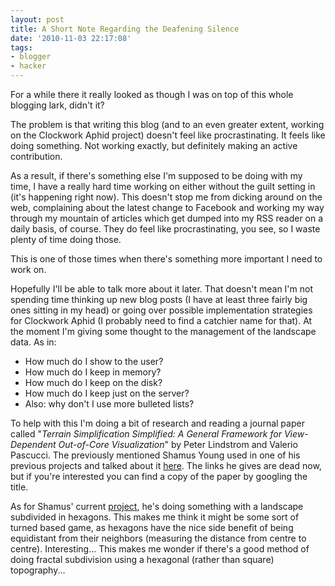 ```yaml
---
layout: post
title: A Short Note Regarding the Deafening Silence
date: '2010-11-03 22:17:08'
tags:
- blogger
- hacker
---
```


For a while there it really looked as though I was on top of this whole blogging lark, didn't it?  

The problem is that writing this blog (and to an even greater extent, working on the Clockwork Aphid project) doesn't feel like procrastinating. It feels like doing something. Not working exactly, but definitely making an active contribution.  

As a result, if there's something else I'm supposed to be doing with my time, I have a really hard time working on either without the guilt setting in (it's happening right now). This doesn't stop me from dicking around on the web, complaining about the latest change to Facebook and working my way through my mountain of articles which get dumped into my RSS reader on a daily basis, of course. They do feel like procrastinating, you see, so I waste plenty of time doing those.  

<!-- More -->

This is one of those times when there's something more important I need to work on.  

Hopefully I'll be able to talk more about it later. That doesn't mean I'm not spending time thinking up new blog posts (I have at least three fairly big ones sitting in my head) or going over possible implementation strategies for Clockwork Aphid (I probably need to find a catchier name for that). At the moment I'm giving some thought to the management of the landscape data. As in: 

  * How much do I show to the user?
  * How much do I keep in memory?
  * How much do I keep on the disk?
  * How much do I keep just on the server?
  * Also: why don't I use more bulleted lists?
  
To help with this I'm doing a bit of research and reading a journal paper called "_Terrain Simplification Simplified: A General Framework for View-Dependent Out-of-Core Visualization_" by Peter Lindstrom and Valerio Pascucci. The previously mentioned Shamus Young used in one of his previous projects and talked about it [here](http://www.shamusyoung.com/twentysidedtale/?p=142). The links he gives are dead now, but if you're interested you can find a copy of the paper by googling the title.  

As for Shamus' current [project](http://www.shamusyoung.com/twentysidedtale/?p=9686), he's doing something with a landscape subdivided in hexagons. This makes me think it might be some sort of turned based game, as hexagons have the nice side benefit of being equidistant from their neighbors (measuring the distance from centre to centre). Interesting... This makes me wonder if there's a good method of doing fractal subdivision using a hexagonal (rather than square) topography...
